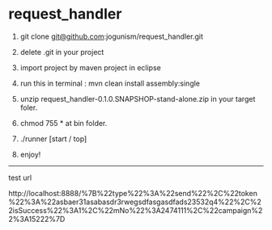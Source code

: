 request_handler
===============

1. git clone git@github.com:jogunism/request_handler.git

2. delete .git in your project

3. import project by maven project in eclipse

4. run this in terminal : 
   mvn clean install assembly:single 

4. unzip request_handler-0.1.0.SNAPSHOP-stand-alone.zip in your target foler.

5. chmod 755 * at bin folder.

6. ./runner [start / top]

7. enjoy!



-----
test url

http://localhost:8888/%7B%22type%22%3A%22send%22%2C%22token%22%3A%22asbaer31asabasdr3rwegsdfasgasdfads23532q4%22%2C%22isSuccess%22%3A1%2C%22mNo%22%3A2474111%2C%22campaign%22%3A15222%7D